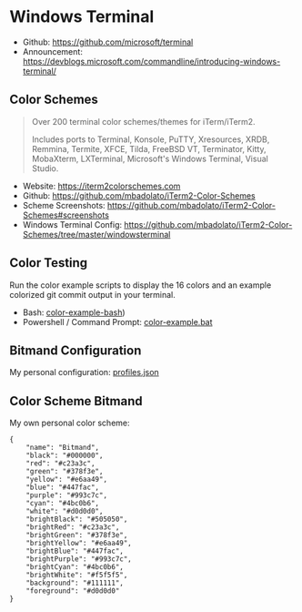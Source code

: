 # Windows Terminal

* Github: https://github.com/microsoft/terminal
* Announcement: https://devblogs.microsoft.com/commandline/introducing-windows-terminal/

## Color Schemes

> Over 200 terminal color schemes/themes for iTerm/iTerm2.
>
> Includes ports to Terminal, Konsole, PuTTY, Xresources, XRDB, Remmina, Termite, XFCE, Tilda, FreeBSD VT, Terminator, Kitty, MobaXterm, LXTerminal, Microsoft's Windows Terminal, Visual Studio.

* Website: https://iterm2colorschemes.com
* Github: https://github.com/mbadolato/iTerm2-Color-Schemes
* Scheme Screenshots: https://github.com/mbadolato/iTerm2-Color-Schemes#screenshots
* Windows Terminal Config: https://github.com/mbadolato/iTerm2-Color-Schemes/tree/master/windowsterminal

## Color Testing

Run the color example scripts to display the 16 colors and an example colorized git commit output in your terminal.

* Bash: [color-example-bash](color-example-bash))
* Powershell / Command Prompt: [color-example.bat](color-example.bat)

## Bitmand Configuration

My personal configuration: [profiles.json](profiles.json)

## Color Scheme Bitmand

My own personal color scheme:

    {
        "name": "Bitmand",
        "black": "#000000",
        "red": "#c23a3c",
        "green": "#378f3e",
        "yellow": "#e6aa49",
        "blue": "#447fac",
        "purple": "#993c7c",
        "cyan": "#4bc0b6",
        "white": "#d0d0d0",
        "brightBlack": "#505050",
        "brightRed": "#c23a3c",
        "brightGreen": "#378f3e",
        "brightYellow": "#e6aa49",
        "brightBlue": "#447fac",
        "brightPurple": "#993c7c",
        "brightCyan": "#4bc0b6",
        "brightWhite": "#f5f5f5",
        "background": "#111111",
        "foreground": "#d0d0d0"
    }
